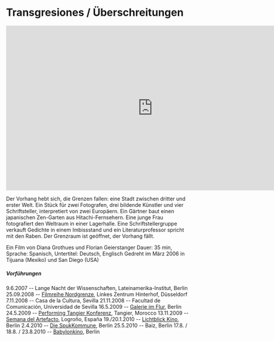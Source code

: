 # Transgresiones / Überschreitungen

<iframe src="https://player.vimeo.com/video/10057906?title=0&byline=0&portrait=0" width="800" height="450" frameborder="0" webkitallowfullscreen mozallowfullscreen allowfullscreen></iframe>  
  
Der Vorhang hebt sich, die Grenzen fallen: eine Stadt zwischen dritter und erster Welt. Ein Stück für zwei Fotografen, drei bildende Künstler und vier Schriftsteller, interpretiert von zwei Europäern. Ein Gärtner baut einen japanischen Zen-Garten aus Hitachi-Fernsehern. Eine junge Frau fotografiert den Weltraum in einer Lagerhalle. Eine Schriftstellergruppe verkauft Gedichte in einem Imbissstand und ein Literaturprofessor spricht mit den Raben. Der Grenzraum ist geöffnet, der Vorhang fällt.

Ein Film von Diana Grothues und Florian Geierstanger Dauer: 35 min, Sprache: Spanisch, Untertitel: Deutsch, Englisch Gedreht im März 2006 in Tijuana (Mexiko) und San Diego (USA)

##### Vorführungen

9.6.2007 -- Lange Nacht der Wissenschaften, Lateinamerika-Institut, Berlin 25.09.2008 -- [Filmreihe Nordgrenze](http://www.terz.org/texte/texte_0809/nordgrenze.html), Linkes Zentrum Hinterhof, Düsseldorf 7.11.2008 -- Casa de la Cultura, Sevilla 21.11.2008 -- Facultad de Comunicación, Universidad de Sevilla 16.5.2009 -- [Galerie im Flur](http://galerieimflur.de/), Berlin 24.5.2009 -- [Performing Tangier Konferenz](http://icpsmorocco.org/index.php?option=com_wrapper&Itemid=94), Tangier, Morocco 13.11.2009 -- [Semana del Artefacto](http://canales.larioja.com/documentos/Artefacto09.pdf), Logroño, España 19./20.1.2010 -- [Lichtblick Kino](http://www.lichtblick-kino.org), Berlin 2.4.2010 -- [Die SpukKommune](http://diespukkommune.blogspot.com/2010/03/zwischen-den-welten-3-dokumentarfilme.html), Berlin 25.5.2010 -- Baiz, Berlin 17.8. / 18.8. / 23.8.2010 -- [Babylonkino](http://www.babylonberlin.de/), Berlin
